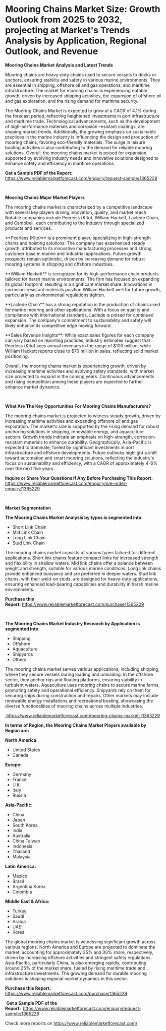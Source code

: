 <p><h1>Mooring Chains Market Size: Growth Outlook from 2025 to 2032, projecting at Market's Trends Analysis by Application, Regional Outlook, and Revenue</h1></p><p><strong>Mooring Chains Market Analysis and Latest Trends</strong></p>
<p><p>Mooring chains are heavy-duty chains used to secure vessels to docks or anchors, ensuring stability and safety in various marine environments. They are essential in shipping, offshore oil and gas operations, and maritime infrastructure. The market for mooring chains is experiencing notable growth, driven by increased shipping activities, the expansion of offshore oil and gas exploration, and the rising demand for maritime security.</p><p>The Mooring Chains Market is expected to grow at a CAGR of 4.1% during the forecast period, reflecting heightened investments in port infrastructure and maritime trade. Technological advancements, such as the development of high-performance materials and corrosion-resistant coatings, are shaping market trends. Additionally, the growing emphasis on sustainable practices in the marine industry is influencing the design and production of mooring chains, favoring eco-friendly materials. The surge in leisure boating activities is also contributing to the demand for reliable mooring solutions. Overall, the mooring chains market is poised for expansion, supported by evolving industry needs and innovative solutions designed to enhance safety and efficiency in maritime operations.</p></p>
<p><strong>Get a Sample PDF of the Report:&nbsp;</strong> <a href="https://www.reliablemarketforecast.com/enquiry/request-sample/1365229?utm_campaign=2333&utm_medium=2&utm_source=Github&utm_content=ia&utm_term=22032025&utm_id=mooring-chains">https://www.reliablemarketforecast.com/enquiry/request-sample/1365229</a></p>
<p>&nbsp;</p>
<p><strong>Mooring Chains Major Market Players</strong></p>
<p><p>The mooring chains market is characterized by a competitive landscape with several key players driving innovation, quality, and market reach. Notable companies include Peerless (Kito), William Hackett, Laclede Chain, and Campbell, each contributing to the industry through specialized products and services.</p><p>**Peerless (Kito)** is a prominent player, specializing in high-strength chains and hoisting solutions. The company has experienced steady growth, attributed to its innovative manufacturing processes and strong customer base in marine and industrial applications. Future growth prospects remain optimistic, driven by increasing demand for robust mooring systems in shipping and offshore industries.</p><p>**William Hackett** is recognized for its high-performance chain products tailored for harsh marine environments. The firm has focused on expanding its global footprint, resulting in a significant market share. Innovations in corrosion-resistant materials position William Hackett well for future growth, particularly as environmental regulations tighten.</p><p>**Laclede Chain** has a strong reputation in the production of chains used for marine mooring and other applications. With a focus on quality and compliance with international standards, Laclede is poised for continued expansion. The company's commitment to sustainability and safety will likely enhance its competitive edge moving forward.</p><p>**Sales Revenue Insights**: While exact sales figures for each company can vary based on reporting practices, industry estimates suggest that Peerless (Kito) sees annual revenues in the range of $100 million, while William Hackett reports close to $70 million in sales, reflecting solid market positioning. </p><p>Overall, the mooring chains market is experiencing growth, driven by increasing maritime activities and evolving safety standards, with market size projected to expand in the coming years. Continuous advancements and rising competition among these players are expected to further enhance market dynamics.</p></p>
<p>&nbsp;</p>
<p><strong>What Are The Key Opportunities For Mooring Chains Manufacturers?</strong></p>
<p><p>The mooring chains market is projected to witness steady growth, driven by increasing maritime activities and expanding offshore oil and gas exploration. The market's size is supported by the rising demand for robust anchoring solutions in shipping, renewable energy, and aquaculture sectors. Growth trends indicate an emphasis on high-strength, corrosion-resistant materials to enhance durability. Geographically, Asia-Pacific is expected to dominate, fueled by significant investments in port infrastructure and offshore developments. Future outlooks highlight a shift toward automation and smart mooring solutions, reflecting the industry's focus on sustainability and efficiency, with a CAGR of approximately 4-6% over the next five years.</p></p>
<p><strong>Inquire or Share Your Questions If Any Before Purchasing This Report:</strong> <a href="https://www.reliablemarketforecast.com/enquiry/pre-order-enquiry/1365229?utm_campaign=2333&utm_medium=2&utm_source=Github&utm_content=ia&utm_term=22032025&utm_id=mooring-chains">https://www.reliablemarketforecast.com/enquiry/pre-order-enquiry/1365229</a></p>
<p>&nbsp;</p>
<p><strong>Market Segmentation</strong></p>
<p><strong>The Mooring Chains Market Analysis by types is segmented into:</strong></p>
<p><ul><li>Short Link Chain</li><li>Mid Link Chain</li><li>Long Link Chain</li><li>Stud Link Chain</li></ul></p>
<p><p>The mooring chains market consists of various types tailored for different applications. Short link chains feature compact links for increased strength and flexibility in shallow waters. Mid link chains offer a balance between weight and strength, suitable for various marine conditions. Long link chains provide enhanced buoyancy and are preferred in deeper waters. Stud link chains, with their weld-on studs, are designed for heavy-duty applications, ensuring enhanced load-bearing capabilities and durability in harsh marine environments.</p></p>
<p><strong>Purchase this Report:&nbsp;</strong><a href="https://www.reliablemarketforecast.com/purchase/1365229?utm_campaign=2333&utm_medium=2&utm_source=Github&utm_content=ia&utm_term=22032025&utm_id=mooring-chains">https://www.reliablemarketforecast.com/purchase/1365229</a></p>
<p>&nbsp;</p>
<p><strong>The Mooring Chains Market Industry Research by Application is segmented into:</strong></p>
<p><ul><li>Shipping</li><li>Offshore</li><li>Aquaculture</li><li>Shipyards</li><li>Others</li></ul></p>
<p><p>The mooring chains market serves various applications, including shipping, where they secure vessels during loading and unloading. In the offshore sector, they anchor rigs and floating platforms, ensuring stability in turbulent waters. Aquaculture uses mooring chains to secure marine farms, promoting safety and operational efficiency. Shipyards rely on them for securing ships during construction and repairs. Other markets may include renewable energy installations and recreational boating, showcasing the diverse functionalities of mooring chains across multiple industries.</p></p>
<p><a href="https://www.reliablemarketforecast.com/mooring-chains-market-r1365229?utm_campaign=2333&utm_medium=2&utm_source=Github&utm_content=ia&utm_term=22032025&utm_id=mooring-chains">&nbsp;https://www.reliablemarketforecast.com/mooring-chains-market-r1365229</a></p>
<p><strong>In terms of Region, the Mooring Chains Market Players available by Region are:</strong></p>
<p>
    <p> <strong> North America: </strong>
        <ul>
            <li>United States</li>
            <li>Canada</li>
        </ul>
        </p> 
    <p> <strong> Europe: </strong>
        <ul>
            <li>Germany</li>
            <li>France</li>
            <li>U.K.</li>
            <li>Italy</li>
            <li>Russia</li>
        </ul>
        </p> 
    <p> <strong> Asia-Pacific: </strong>
        <ul>
            <li>China</li>
            <li>Japan</li>
            <li>South Korea</li>
            <li>India</li>
            <li>Australia</li>
            <li>China Taiwan</li>
            <li>Indonesia</li>
            <li>Thailand</li>
            <li>Malaysia</li>
        </ul>
        </p> 
    <p> <strong> Latin America: </strong>
        <ul>
            <li>Mexico</li>
            <li>Brazil</li>
            <li>Argentina Korea</li>
            <li>Colombia</li>
        </ul>
        </p> 
    <p> <strong> Middle East & Africa: </strong>
        <ul>
            <li>Turkey</li>
            <li>Saudi</li>
            <li>Arabia</li>
            <li>UAE</li>
            <li>Korea</li>
        </ul>
    </p>
    </p>
<p><p>The global mooring chains market is witnessing significant growth across various regions. North America and Europe are projected to dominate the market, accounting for approximately 35% and 30% share, respectively, driven by increasing offshore activities and stringent safety regulations. Asia-Pacific, particularly China, is also emerging rapidly, contributing around 25% of the market share, fueled by rising maritime trade and infrastructure investments. The growing demand for durable mooring solutions is shaping regional market dynamics in this sector.</p></p>
<p><strong>Purchase this Report: </strong><a href="https://www.reliablemarketforecast.com/purchase/1365229?utm_campaign=2333&utm_medium=2&utm_source=Github&utm_content=ia&utm_term=22032025&utm_id=mooring-chains">https://www.reliablemarketforecast.com/purchase/1365229</a></p>
<p>&nbsp;<strong>Get a Sample PDF of the Report:&nbsp;&nbsp;</strong><a href="https://www.reliablemarketforecast.com/enquiry/request-sample/1365229?utm_campaign=2333&utm_medium=2&utm_source=Github&utm_content=ia&utm_term=22032025&utm_id=mooring-chains">https://www.reliablemarketforecast.com/enquiry/request-sample/1365229</a></p>
<p><strong></strong></p>
<p>Check more reports on <a href="https://www.reliablemarketforecast.com/?utm_campaign=2333&utm_medium=2&utm_source=Github&utm_content=ia&utm_term=22032025&utm_id=mooring-chains">https://www.reliablemarketforecast.com/</a></p>
